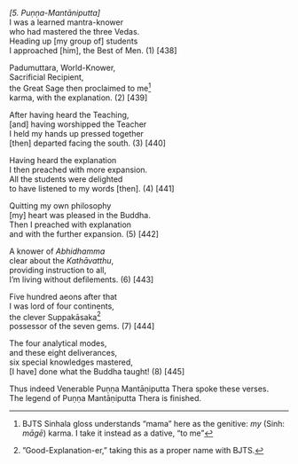 *\[5. Puṇṇa-Mantāniputta\]*  
I was a learned mantra-knower  
who had mastered the three Vedas.  
Heading up \[my group of\] students  
I approached \[him\], the Best of Men. (1) \[438\]

Padumuttara, World-Knower,  
Sacrificial Recipient,  
the Great Sage then proclaimed to me[^1]  
karma, with the explanation. (2) \[439\]

After having heard the Teaching,  
\[and\] having worshipped the Teacher  
I held my hands up pressed together  
\[then\] departed facing the south. (3) \[440\]

Having heard the explanation  
I then preached with more expansion.  
All the students were delighted  
to have listened to my words \[then\]. (4) \[441\]

Quitting my own philosophy  
\[my\] heart was pleased in the Buddha.  
Then I preached with explanation  
and with the further expansion. (5) \[442\]

A knower of *Abhidhamma*  
clear about the *Kathāvatthu*,  
providing instruction to all,  
I’m living without defilements. (6) \[443\]

Five hundred aeons after that  
I was lord of four continents,  
the clever Suppakāsaka[^2]  
possessor of the seven gems. (7) \[444\]

The four analytical modes,  
and these eight deliverances,  
six special knowledges mastered,  
\[I have\] done what the Buddha taught! (8) \[445\]

Thus indeed Venerable Puṇṇa Mantāṇiputta Thera spoke these verses.  
The legend of Puṇṇa Mantāṇiputta Thera is finished.  
[^1]: BJTS Sinhala gloss understands “mama” here as the genitive: *my*
    (Sinh: *māgē*) karma. I take it instead as a dative, “to me”  
[^2]: ”Good-Explanation-er,” taking this as a proper name with BJTS.
